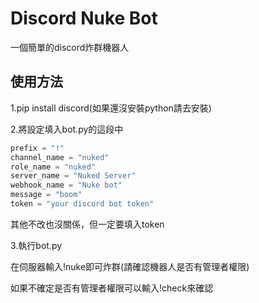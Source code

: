# Discord Nuke Bot
一個簡單的discord炸群機器人
## 使用方法
1.pip install discord(如果還沒安裝python請去安裝)

2.將設定填入bot.py的這段中
```py
prefix = "!"
channel_name = "nuked"
role_name = "nuked"
server_name = "Nuked Server"
webhook_name = "Nuke bot"
message = "boom"
token = "your discord bot token"
```
其他不改也沒關係，但一定要填入token

3.執行bot.py

在伺服器輸入!nuke即可炸群(請確認機器人是否有管理者權限)

如果不確定是否有管理者權限可以輸入!check來確認

